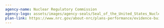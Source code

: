 ```yaml
---
agency-name: Nuclear Regulatory Commission
agency-logo: assets/images/agency-seals/Seal_of_the_United_States_Nuclear_Regulatory_Commission.png
plan-link: https://www.nrc.gov/about-nrc/plans-performance/evidence-building-and-evaluation/annual-evaluation-plan.html 
---
```


